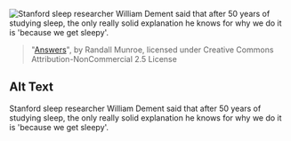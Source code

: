 ![Stanford sleep researcher William Dement said that after 50 years of studying sleep, the only really solid explanation he knows for why we do it is 'because we get sleepy'.](https://imgs.xkcd.com/comics/answers.png)
> "[Answers](https://xkcd.com/1345/)", by Randall Munroe, licensed under Creative Commons Attribution-NonCommercial 2.5 License

## Alt Text
Stanford sleep researcher William Dement said that after 50 years of studying sleep, the only really solid explanation he knows for why we do it is 'because we get sleepy'.
